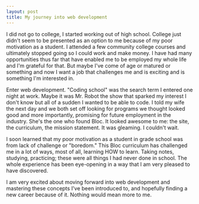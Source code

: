 ```yaml
---
layout: post
title: My journey into web development
---
```


I did not go to college, I started working out of high school. College just didn't seem to be presented as an option to me because of my poor motivation as a student. I attended a few community college courses and ultimately stopped going so I could work and make money. I have had many opportunities thus far that have enabled me to be employed my whole life and I'm grateful for that. But maybe I've come of age or matured or something and now I want a job that challenges me and is exciting and is something I'm interested in.

Enter web development. "Coding school" was the search term I entered one night at work. Maybe it was Mr. Robot the show that sparked my interest I don't know but all of a sudden I wanted to be able to code. I told my wife the next day and we both set off looking for programs we thought looked good and more importantly, promising for future employment in the industry. She's the one who found Bloc. It looked awesome to me: the site, the curriculum, the mission statement. It was gleaming. I couldn't wait.

I soon learned that my poor motivation as a student in grade school was from lack of challenge or "boredom." This Bloc curriculum has challenged me in a lot of ways, most of all, learning HOW to learn. Taking notes, studying, practicing; these were all things I had never done in school. The whole experience has been eye-opening in a way that I am very pleased to have discovered.

I am very excited about moving forward into web development and mastering these concepts I've been introduced to, and hopefully finding a new career because of it. Nothing would mean more to me.
